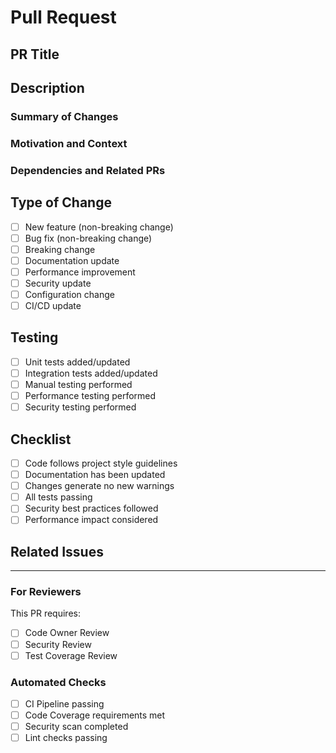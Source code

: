 # Pull Request

## PR Title
<!-- Follow format: [type]: Brief description -->
<!-- Types: feat, fix, docs, style, refactor, perf, test, chore, ci, security -->

## Description

### Summary of Changes
<!-- Provide a clear and concise description of the changes -->

### Motivation and Context
<!-- Why is this change required? What problem does it solve? -->
<!-- Minimum 50 characters required -->

### Dependencies and Related PRs
<!-- List any dependencies that are required for this change -->
<!-- Include links to related PRs if applicable -->

## Type of Change
<!-- Check all that apply -->
- [ ] New feature (non-breaking change)
- [ ] Bug fix (non-breaking change)
- [ ] Breaking change
- [ ] Documentation update
- [ ] Performance improvement
- [ ] Security update
- [ ] Configuration change
- [ ] CI/CD update

## Testing
<!-- Check all that apply -->
- [ ] Unit tests added/updated
- [ ] Integration tests added/updated
- [ ] Manual testing performed
- [ ] Performance testing performed
- [ ] Security testing performed

## Checklist
<!-- Check all items before requesting review -->
- [ ] Code follows project style guidelines
- [ ] Documentation has been updated
- [ ] Changes generate no new warnings
- [ ] All tests passing
- [ ] Security best practices followed
- [ ] Performance impact considered

## Related Issues
<!-- Link to related issues using format: Fixes #issue_number -->

---

### For Reviewers

This PR requires:
- [ ] Code Owner Review
- [ ] Security Review
- [ ] Test Coverage Review

### Automated Checks
- [ ] CI Pipeline passing
- [ ] Code Coverage requirements met
- [ ] Security scan completed
- [ ] Lint checks passing

<!-- PR will be automatically labeled with 'needs-review' -->
<!-- Add 'work-in-progress' label if PR is not ready for review -->
<!-- Change to 'ready-for-review' when PR is ready -->